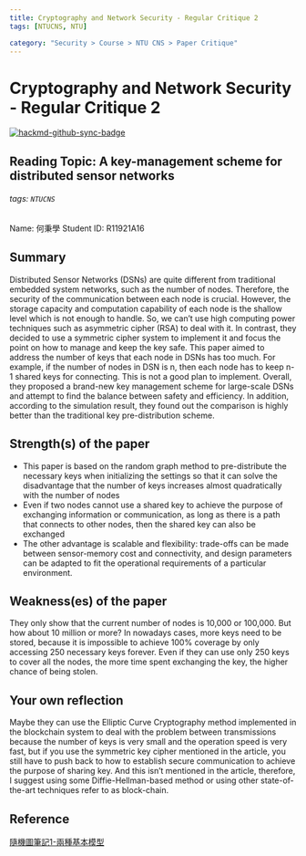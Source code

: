 ```yaml
---
title: Cryptography and Network Security - Regular Critique 2
tags: [NTUCNS, NTU]

category: "Security > Course > NTU CNS > Paper Critique"
---
```


# Cryptography and Network Security - Regular Critique 2

[![hackmd-github-sync-badge](https://hackmd.io/TNJhiAf4TIOgpgTzEjELKA/badge)](https://hackmd.io/TNJhiAf4TIOgpgTzEjELKA)

## Reading Topic: A key-management scheme for distributed sensor networks
###### tags: `NTUCNS`
Name: 何秉學	Student ID: R11921A16

## Summary
Distributed Sensor Networks (DSNs) are quite different from traditional embedded system networks, such as the number of nodes. Therefore, the security of the communication between each node is crucial. However, the storage capacity and computation capability of each node is the shallow level which is not enough to handle. So, we can’t use high computing power techniques such as asymmetric cipher (RSA) to deal with it. In contrast, they decided to use a symmetric cipher system to implement it and focus the point on how to manage and keep the key safe. This paper aimed to address the number of keys that each node in DSNs has too much. For example, if the number of nodes in DSN is n, then each node has to keep n-1 shared keys for connecting. This is not a good plan to implement. Overall, they proposed a brand-new key management scheme for large-scale DSNs and attempt to find the balance between safety and efficiency. In addition, according to the simulation result, they found out the comparison is highly better than the traditional key pre-distribution scheme.


## Strength(s) of the paper
* This paper is based on the random graph method to pre-distribute the necessary keys when initializing the settings so that it can solve the disadvantage that the number of keys increases almost quadratically with the number of nodes 
* Even if two nodes cannot use a shared key to achieve the purpose of exchanging information or communication, as long as there is a path that connects to other nodes, then the shared key can also be exchanged
* The other advantage is scalable and flexibility: trade-offs can be made between sensor-memory cost and connectivity, and design parameters can be adapted to fit the operational requirements of a particular environment.

## Weakness(es) of the paper
They only show that the current number of nodes is 10,000 or 100,000. But how about 10 million or more? In nowadays cases, more keys need to be stored, because it is impossible to achieve 100% coverage by only accessing 250 necessary keys forever. Even if they can use only 250 keys to cover all the nodes, the more time spent exchanging the key, the higher chance of being stolen.

## Your own reflection
Maybe they can use the Elliptic Curve Cryptography method implemented in the blockchain system to deal with the problem between transmissions because the number of keys is very small and the operation speed is very fast, but if you use the symmetric key cipher mentioned in the article, you still have to push back to how to establish secure communication to achieve the purpose of sharing key. And this isn’t mentioned in the article, therefore, I suggest using some Diffie-Hellman-based method or using other state-of-the-art techniques refer to as block-chain.


## Reference
[隨機圖筆記1-兩種基本模型](https://zhuanlan.zhihu.com/p/494704390)